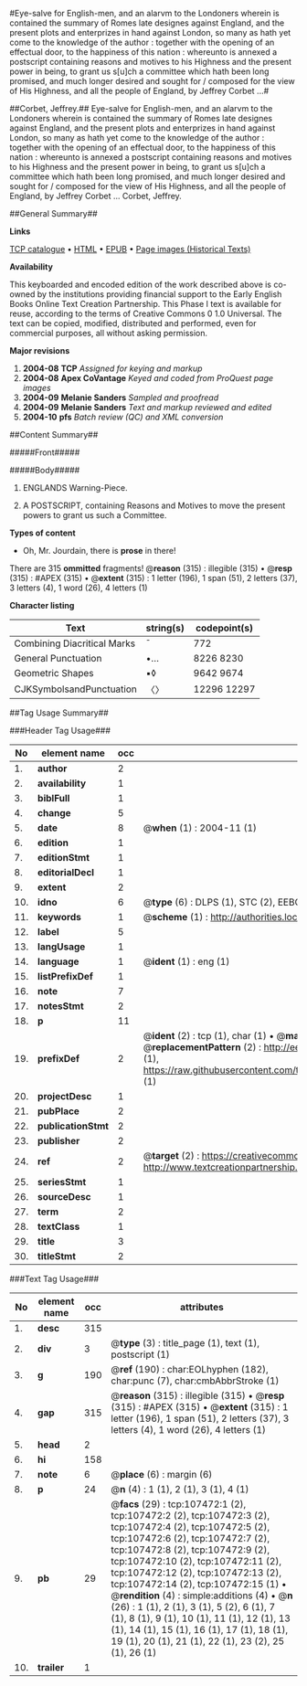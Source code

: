 #Eye-salve for English-men, and an alarvm to the Londoners wherein is contained the summary of Romes late designes against England, and the present plots and enterprizes in hand against London, so many as hath yet come to the knowledge of the author : together with the opening of an effectual door, to the happiness of this nation : whereunto is annexed a postscript containing reasons and motives to his Highness and the present power in being, to grant us s[u]ch a committee which hath been long promised, and much longer desired and sought for / composed for the view of His Highness, and all the people of England, by Jeffrey Corbet ...#

##Corbet, Jeffrey.##
Eye-salve for English-men, and an alarvm to the Londoners wherein is contained the summary of Romes late designes against England, and the present plots and enterprizes in hand against London, so many as hath yet come to the knowledge of the author : together with the opening of an effectual door, to the happiness of this nation : whereunto is annexed a postscript containing reasons and motives to his Highness and the present power in being, to grant us s[u]ch a committee which hath been long promised, and much longer desired and sought for / composed for the view of His Highness, and all the people of England, by Jeffrey Corbet ...
Corbet, Jeffrey.

##General Summary##

**Links**

[TCP catalogue](http://www.ota.ox.ac.uk/tcp/)  • 
[HTML](http://tei.it.ox.ac.uk/tcp/Texts-HTML/free/A34/A34529.html)  • 
[EPUB](http://tei.it.ox.ac.uk/tcp/Texts-EPUB/free/A34/A34529.epub) • 
[Page images (Historical Texts)](https://data.historicaltexts.jisc.ac.uk/view?pubId=eebo-18394340e&pageId=eebo-18394340e-107472-1)

**Availability**

This keyboarded and encoded edition of the
	       work described above is co-owned by the institutions
	       providing financial support to the Early English Books
	       Online Text Creation Partnership. This Phase I text is
	       available for reuse, according to the terms of Creative
	       Commons 0 1.0 Universal. The text can be copied,
	       modified, distributed and performed, even for
	       commercial purposes, all without asking permission.

**Major revisions**

1. __2004-08__ __TCP__ *Assigned for keying and markup*
1. __2004-08__ __Apex CoVantage__ *Keyed and coded from ProQuest page images*
1. __2004-09__ __Melanie Sanders__ *Sampled and proofread*
1. __2004-09__ __Melanie Sanders__ *Text and markup reviewed and edited*
1. __2004-10__ __pfs__ *Batch review (QC) and XML conversion*

##Content Summary##

#####Front#####

#####Body#####

1. ENGLANDS Warning-Piece.

1. A POSTSCRIPT, containing Reasons and Motives to move the present powers to grant us such a Committee.

**Types of content**

  * Oh, Mr. Jourdain, there is **prose** in there!

There are 315 **ommitted** fragments! 
 @__reason__ (315) : illegible (315)  •  @__resp__ (315) : #APEX (315)  •  @__extent__ (315) : 1 letter (196), 1 span (51), 2 letters (37), 3 letters (4), 1 word (26), 4 letters (1)

**Character listing**


|Text|string(s)|codepoint(s)|
|---|---|---|
|Combining             Diacritical Marks|̄|772|
|General Punctuation|•…|8226 8230|
|Geometric Shapes|▪◊|9642 9674|
|CJKSymbolsandPunctuation|〈〉|12296 12297|

##Tag Usage Summary##

###Header Tag Usage###

|No|element name|occ|attributes|
|---|---|---|---|
|1.|__author__|2||
|2.|__availability__|1||
|3.|__biblFull__|1||
|4.|__change__|5||
|5.|__date__|8| @__when__ (1) : 2004-11 (1)|
|6.|__edition__|1||
|7.|__editionStmt__|1||
|8.|__editorialDecl__|1||
|9.|__extent__|2||
|10.|__idno__|6| @__type__ (6) : DLPS (1), STC (2), EEBO-CITATION (1), OCLC (1), VID (1)|
|11.|__keywords__|1| @__scheme__ (1) : http://authorities.loc.gov/ (1)|
|12.|__label__|5||
|13.|__langUsage__|1||
|14.|__language__|1| @__ident__ (1) : eng (1)|
|15.|__listPrefixDef__|1||
|16.|__note__|7||
|17.|__notesStmt__|2||
|18.|__p__|11||
|19.|__prefixDef__|2| @__ident__ (2) : tcp (1), char (1)  •  @__matchPattern__ (2) : ([0-9\-]+):([0-9IVX]+) (1), (.+) (1)  •  @__replacementPattern__ (2) : http://eebo.chadwyck.com/downloadtiff?vid=$1&page=$2 (1), https://raw.githubusercontent.com/textcreationpartnership/Texts/master/tcpchars.xml#$1 (1)|
|20.|__projectDesc__|1||
|21.|__pubPlace__|2||
|22.|__publicationStmt__|2||
|23.|__publisher__|2||
|24.|__ref__|2| @__target__ (2) : https://creativecommons.org/publicdomain/zero/1.0/ (1), http://www.textcreationpartnership.org/docs/. (1)|
|25.|__seriesStmt__|1||
|26.|__sourceDesc__|1||
|27.|__term__|2||
|28.|__textClass__|1||
|29.|__title__|3||
|30.|__titleStmt__|2||


###Text Tag Usage###

|No|element name|occ|attributes|
|---|---|---|---|
|1.|__desc__|315||
|2.|__div__|3| @__type__ (3) : title_page (1), text (1), postscript (1)|
|3.|__g__|190| @__ref__ (190) : char:EOLhyphen (182), char:punc (7), char:cmbAbbrStroke (1)|
|4.|__gap__|315| @__reason__ (315) : illegible (315)  •  @__resp__ (315) : #APEX (315)  •  @__extent__ (315) : 1 letter (196), 1 span (51), 2 letters (37), 3 letters (4), 1 word (26), 4 letters (1)|
|5.|__head__|2||
|6.|__hi__|158||
|7.|__note__|6| @__place__ (6) : margin (6)|
|8.|__p__|24| @__n__ (4) : 1 (1), 2 (1), 3 (1), 4 (1)|
|9.|__pb__|29| @__facs__ (29) : tcp:107472:1 (2), tcp:107472:2 (2), tcp:107472:3 (2), tcp:107472:4 (2), tcp:107472:5 (2), tcp:107472:6 (2), tcp:107472:7 (2), tcp:107472:8 (2), tcp:107472:9 (2), tcp:107472:10 (2), tcp:107472:11 (2), tcp:107472:12 (2), tcp:107472:13 (2), tcp:107472:14 (2), tcp:107472:15 (1)  •  @__rendition__ (4) : simple:additions (4)  •  @__n__ (26) : 1 (1), 2 (1), 3 (1), 5 (2), 6 (1), 7 (1), 8 (1), 9 (1), 10 (1), 11 (1), 12 (1), 13 (1), 14 (1), 15 (1), 16 (1), 17 (1), 18 (1), 19 (1), 20 (1), 21 (1), 22 (1), 23 (2), 25 (1), 26 (1)|
|10.|__trailer__|1||
